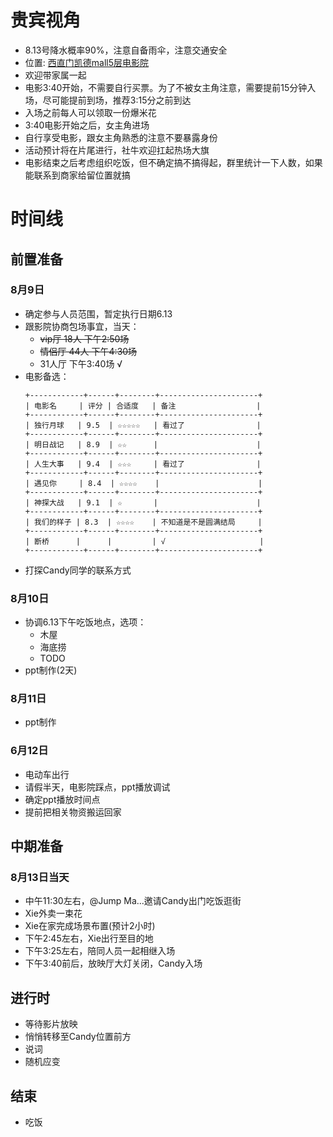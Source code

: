 # 贵宾视角
- 8.13号降水概率90%，注意自备雨伞，注意交通安全
- 位置: [西直门凯德mall5层电影院](https://maps.apple.com/?address=%E4%B8%AD%E5%9B%BD%E5%8C%97%E4%BA%AC%E5%B8%82%E8%A5%BF%E5%9F%8E%E5%8C%BA%E8%A5%BF%E7%9B%B4%E9%97%A8%E5%A4%96%E5%A4%A7%E8%A1%971%E5%8F%B7&auid=1117160142935086&ll=39.941597,116.352869&lsp=57879&q=%E5%87%AF%E5%BE%B7MALL%28%E8%A5%BF%E7%9B%B4%E9%97%A8%E5%BA%97%29&_ext=Cj4KBAgEEAQKBAgFEAMKBQgGEIcCCgQIGxADCgQIQBAACgQIQxABCgQIUhALCgQIVRAOCgQIWRABCgUIpAEQARIkKUaU9gZf+ENAMZnArbt5Fl1AOWIQWDm0+ENAQd/98V61Fl1A)
- 欢迎带家属一起
- 电影3:40开始，不需要自行买票。为了不被女主角注意，需要提前15分钟入场，尽可能提前到场，推荐3:15分之前到达
- 入场之前每人可以领取一份爆米花
- 3:40电影开始之后，女主角进场
- 自行享受电影，跟女主角熟悉的注意不要暴露身份
- 活动预计将在片尾进行，社牛欢迎扛起热场大旗
- 电影结束之后考虑组织吃饭，但不确定搞不搞得起，群里统计一下人数，如果能联系到商家给留位置就搞



# 时间线
## 前置准备
### 8月9日
- 确定参与人员范围，暂定执行日期6.13
- 跟影院协商包场事宜，当天：
    - ~~vip厅 18人 下午2:50场~~
    - ~~情侣厅 44人 下午4:30场~~
    - 31人厅 下午3:40场 √
- 电影备选：
  ```
  +------------+------+--------+----------------------+
  | 电影名     | 评分 | 合适度   | 备注                  |
  +------------+------+--------+----------------------+
  | 独行月球   | 9.5  | ☆☆☆☆☆   | 看过了                |
  +------------+------+--------+----------------------+
  | 明日战记   | 8.9  | ☆☆      |                      |
  +------------+------+--------+----------------------+
  | 人生大事   | 9.4  | ☆☆☆     | 看过了                |
  +------------+------+--------+----------------------+
  | 遇见你     | 8.4  | ☆☆☆☆    |                      |
  +------------+------+--------+----------------------+
  | 神探大战   | 9.1  | ☆       |                      |
  +------------+------+--------+----------------------+
  | 我们的样子 | 8.3  | ☆☆☆☆    | 不知道是不是圆满结局     |
  +------------+------+--------+----------------------+
  | 断桥      |      |         | √                     |
  +------------+------+--------+----------------------+
  ```
- 打探Candy同学的联系方式

### 8月10日
- 协调6.13下午吃饭地点，选项：
    - 木屋
    - 海底捞
    - TODO
- ppt制作(2天)

### 8月11日
- ppt制作

### 6月12日
- 电动车出行
- 请假半天，电影院踩点，ppt播放调试
- 确定ppt播放时间点
- 提前把相关物资搬运回家

## 中期准备
### 8月13日当天
- 中午11:30左右，@Jump Ma...邀请Candy出门吃饭逛街
- Xie外卖一束花
- Xie在家完成场景布置(预计2小时)
- 下午2:45左右，Xie出行至目的地
- 下午3:25左右，陪同人员一起相继入场
- 下午3:40前后，放映厅大灯关闭，Candy入场

## 进行时
- 等待影片放映
- 悄悄转移至Candy位置前方
- 说词
- 随机应变

## 结束
- 吃饭
